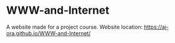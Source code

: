 # WWW-and-Internet
A website made for a project course.
Website location: https://aj-ora.github.io/WWW-and-Internet/
